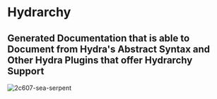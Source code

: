 # Hydrarchy
## Generated Documentation that is able to Document from Hydra's Abstract Syntax and Other Hydra Plugins that offer Hydrarchy Support

![2c607-sea-serpent](https://user-images.githubusercontent.com/107733608/174912964-77b2a004-4cb4-4c82-b166-39f361dd4562.jpg)
